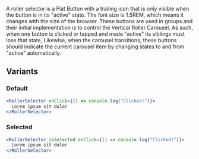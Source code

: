 A roller selector is a Flat Button with a trailing icon that is only visible when the button is in its "active" state. The font size is 1.5REM, which means it changes with the size of the browser. These buttons are used in groups and their initial implementation is to control the Vertical Roller Carousel. As such, when one button is clicked or tapped and made "active" its siblings must lose that state, Likewise, when the carousel transitions, these buttons should indicate the current carousel item by changing states to and from "active" automatically.

## Variants

### Default

```jsx
<RollerSelector onClick={() => console.log("Clicked!")}>
  Lorem ipsum sit dolor
</RollerSelector>
```

### Selected

```jsx
<RollerSelector isSelected onClick={() => console.log("Clicked!")}>
  Lorem ipsum sit dolor
</RollerSelector>
```
